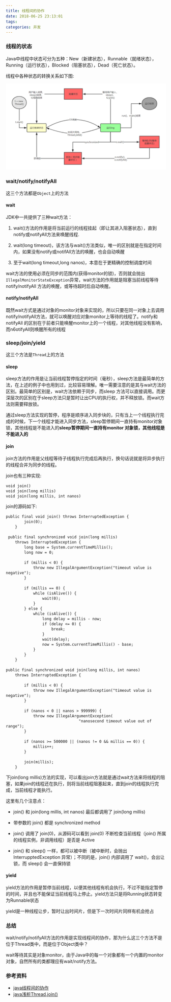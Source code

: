 ```yaml
---
title: 线程间的协作
date: 2018-06-25 23:13:01
tags:
categories: 并发
---
```


###  线程的状态

Java中线程中状态可分为五种：New（新建状态），Runnable（就绪状态），Running（运行状态），Blocked（阻塞状态），Dead（死亡状态）。

线程中各种状态的转换关系如下图:

![](/images/thread_status.png)


### wait/notify/notifyAll

这三个方法都是`Object`上的方法
#### wait

JDK中一共提供了三种wait方法：

1. wait()方法的作用是将当前运行的线程挂起（即让其进入阻塞状态），直到notify或notifyAll方法来唤醒线程.

2. wait(long timeout)，该方法与wait()方法类似，唯一的区别就是在指定时间内，如果没有notify或notifAll方法的唤醒，也会自动唤醒

3. 至于wait(long timeout,long nanos)，本意在于更精确的控制调度时间

wait方法的使用必须在同步的范围内(获得monitor的锁)，否则就会抛出`IllegalMonitorStateException`异常，wait方法的作用就是阻塞当前线程等待notify/notifyAll
方法的唤醒，或等待超时后自动唤醒。

#### notify/notifyAll

既然wait方式是通过对象的monitor对象来实现的，所以只要在同一对象上去调用notify/notifyAll方法，就可以唤醒对应对象monitor上等待的线程了。notify和notifyAll
的区别在于前者只能唤醒monitor上的一个线程，对其他线程没有影响，而n6otifyAll则唤醒所有的线程


### sleep/join/yield
这三个方法是`Thread`上的方法

#### sleep

sleep方法的作用是让当前线程暂停指定的时间（毫秒），sleep方法是最简单的方法，在上述的例子中也用到过，比较容易理解。唯一需要注意的是其与wait方法的区别。最简单的区别是，wait方法依赖于同步，而sleep
方法可以直接调用。而更深层次的区别在于sleep方法只是暂时让出CPU的执行权，并不释放锁。而wait方法则需要释放锁。

通过sleep方法实现的暂停，程序是顺序进入同步块的，只有当上一个线程执行完成的时候，下一个线程才能进入同步方法，sleep暂停期间一直持有monitor对象锁，其他线程是不能进入的**sleep暂停期间一直持有monitor
对象锁，其他线程是不能进入的**

#### join

join方法的作用是父线程等待子线程执行完成后再执行，换句话说就是将异步执行的线程合并为同步的线程。

join也有三种实现:
``` 
void join()
void join(long millis)
void join(long millis, int nanos)
```

join的源码如下:
```
public final void join() throws InterruptedException {
        join(0);
    }

 public final synchronized void join(long millis)
    throws InterruptedException {
        long base = System.currentTimeMillis();
        long now = 0;

        if (millis < 0) {
            throw new IllegalArgumentException("timeout value is negative");
        }

        if (millis == 0) {
            while (isAlive()) {
                wait(0);
            }
        } else {
            while (isAlive()) {
                long delay = millis - now;
                if (delay <= 0) {
                    break;
                }
                wait(delay);
                now = System.currentTimeMillis() - base;
            }
        }
    }

public final synchronized void join(long millis, int nanos)
    throws InterruptedException {

        if (millis < 0) {
            throw new IllegalArgumentException("timeout value is negative");
        }

        if (nanos < 0 || nanos > 999999) {
            throw new IllegalArgumentException(
                                "nanosecond timeout value out of range");
        }

        if (nanos >= 500000 || (nanos != 0 && millis == 0)) {
            millis++;
        }

        join(millis);
    }
```
下join(long millis)方法的实现，可以看出join方法就是通过wait方法来将线程的阻塞，如果join的线程还在执行，则将当前线程阻塞起来，直到join的线程执行完成，当前线程才能执行。

这里有几个注意点：
- join() 和 join(long millis, int nanos) 最后都调用了 join(long millis)

- 带参数的 join() 都是 synchronized method

-  join() 调用了 join(0)，从源码可以看到 join(0) 不断检查当前线程（join() 所属的线程实例，非调用线程）是否是 Active

- join() 和 sleep() 一样，都可以被中断（被中断时，会抛出 InterrupptedException 异常）；不同的是，join() 内部调用了 wait()，会出让锁，而 sleep() 会一直保持锁
#### yield
yield方法的作用是暂停当前线程，以便其他线程有机会执行，不过不能指定暂停的时间，并且也不能保证当前线程马上停止。yield方法只是将Running状态转变为Runnable状态

yield是一种线程让步，暂时让出时间片，但是下一次时间片同样有机会抢占

### 总结

wait/notify/notifyAll方法的作用是实现线程间的协作，那为什么这三个方法不是位于Thread类中，而是位于Object类中？

wait等待其实是对象monitor，由于Java中的每一个对象都有一个内置的monitor对象，自然所有的类都理应有wait/notify方法。

### 参考资料
- [java线程间的协作](https://my.oschina.net/zupengliu/blog/1820349)
- [java浅析Thread.join()](https://www.cnblogs.com/huangzejun/p/7908898.html#p2)